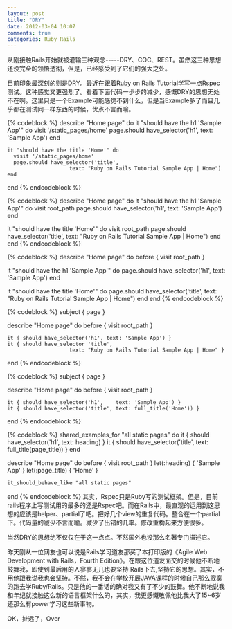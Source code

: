 ```yaml
---
layout: post
title: "DRY"
date: 2012-03-04 10:07
comments: true
categories: Ruby Rails
---
```


从刚接触Rails开始就被灌输三种观念-----DRY、COC、REST。虽然这三种思想还没完全的领悟透彻，但是，已经感受到了它们的强大之处。

目前印象最深刻的则是DRY。最近在跟着Ruby on Rails Tutorial学写一点Rspec测试。这种感觉又更强烈了。看着下面代码一步步的减少，感慨DRY的思想无处不在啊。这里只是一个Example可能感觉不到什么，但是当Example多了而且几乎都在测试同一样东西的时候，优点不言而喻。
<!-- more -->
{% codeblock %}
describe "Home page" do
    it "should have the h1 'Sample App'" do
    	visit '/static_pages/home'
      page.should have_selector('h1', text: 'Sample App')
    end

    it "should have the title 'Home'" do
      visit '/static_pages/home'
      page.should have_selector('title',
                        text: "Ruby on Rails Tutorial Sample App | Home")
    end
  end
{% endcodeblock %}

{% codeblock %}
describe "Home page" do
  it "should have the h1 'Sample App'" do
    visit root_path
    page.should have_selector('h1', text: 'Sample App')
  end

  it "should have the title 'Home'" do
    visit root_path
    page.should have_selector('title',
                      text: "Ruby on Rails Tutorial Sample App | Home")
  end
end
{% endcodeblock %}

{% codeblock %}
describe "Home page" do
  before { visit root_path } 

  it "should have the h1 'Sample App'" do
    page.should have_selector('h1', text: 'Sample App')
  end

  it "should have the title 'Home'" do
    page.should have_selector('title',
                      text: "Ruby on Rails Tutorial Sample App | Home")
  end
end
{% endcodeblock %}

{% codeblock %}
  subject { page }

  describe "Home page" do
    before { visit root_path } 

    it { should have_selector('h1', text: 'Sample App') }
    it { should have_selector 'title',
                        text: "Ruby on Rails Tutorial Sample App | Home" }
  end
{% endcodeblock %}

{% codeblock %}
  subject { page }

  describe "Home page" do
    before { visit root_path }

    it { should have_selector('h1',    text: 'Sample App') }
    it { should have_selector('title', text: full_title('Home')) }
  end
{% endcodeblock %}

{% codeblock %}
shared_examples_for "all static pages" do
    it { should have_selector('h1',    text: heading) }
    it { should have_selector('title', text: full_title(page_title)) }
  end

  describe "Home page" do
    before { visit root_path }
    let(:heading)    { 'Sample App' }
    let(:page_title) { 'Home' }

    it_should_behave_like "all static pages"
  end
{% endcodeblock %}
其实，Rspec只是Ruby写的测试框架。但是，目前rails程序上写测试用的最多的还是Rspec吧。而在Rails中，最直观的运用到这思想的应该是helper、partial了吧。把好几个view的重复代码。整合在一个partial下。代码量的减少不言而喻。减少了出错的几率。修改重构起来方便很多。

当然DRY的思想绝不仅仅在于这一点点。不然国外也没那么名著专门描述它。

昨天刚从一位网友也可以说是Rails学习道友那买了本打印版的《Agile Web Development with Rails，Fourth Edition》。在跟这位道友面交的时候他不断地鼓舞我，即使到最后用的人寥寥无几也要坚持 Rails下去,坚持它的思想。其实，不用他跟我说我也会坚持。不然，我不会在学校开展JAVA课程的时候自己那么寂寞的跑去学Ruby/Rails。只是他的一番话的确对我又有了不少的鼓舞。他不断地说我和年纪就接触这么新的语言框架什么的，其实，我更感慨敬佩他比我大了15~6岁还那么有power学习这些新事物。

OK，扯远了，Over